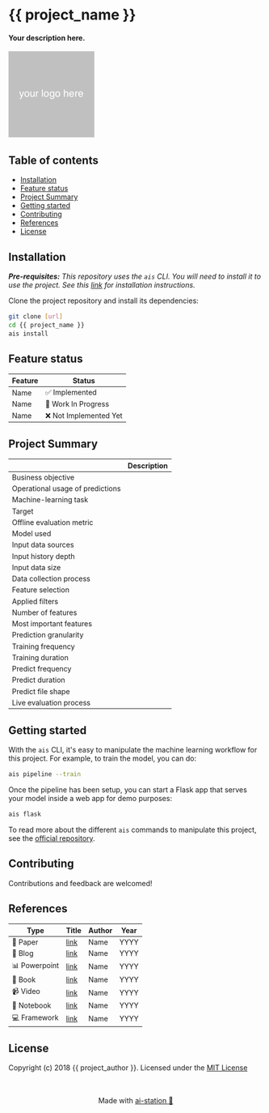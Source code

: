 # {{ project_name }}

#### Your description here.

![](docs/images/logo.png)

## Table of contents

- [Installation](#installation)
- [Feature status](#feature-status)
- [Project Summary](#project-summary)
- [Getting started](#getting-started)
- [Contributing](#contributing)
- [References](#references)
- [License](#license)

## Installation

*__Pre-requisites:__ This repository uses the `ais` CLI. You will need to install it to use the project. See this [link](https://github.com/fmikaelian/ai-station) for installation instructions.*

Clone the project repository and install its dependencies:

```bash
git clone [url]
cd {{ project_name }}
ais install
```

## Feature status

| Feature | Status                                     |
|---------|--------------------------------------------|
| Name    | :white_check_mark: Implemented             |
| Name    | :arrows_counterclockwise: Work In Progress |
| Name    | :x: Not Implemented Yet                    |

## Project Summary

|                                  | Description |
|----------------------------------|-------------|
| Business objective               |             |
| Operational usage of predictions |             |
| Machine-learning task            |             |
| Target                           |             |
| Offline evaluation metric        |             |
| Model used                       |             |
| Input data sources               |             |
| Input history depth              |             |
| Input data size                  |             |
| Data collection process          |             |
| Feature selection                |             |
| Applied filters                  |             |
| Number of features               |             |
| Most important features          |             |
| Prediction granularity           |             |
| Training frequency               |             |
| Training duration                |             |
| Predict frequency                |             |
| Predict duration                 |             |
| Predict file shape               |             |
| Live evaluation process          |             |

## Getting started

With the `ais` CLI, it's easy to manipulate the machine learning workflow for this project. For example, to train the model, you can do:

```bash
ais pipeline --train
```

Once the pipeline has been setup, you can start a Flask app that serves your model inside a web app for demo purposes:

```bash
ais flask
```

To read more about the different `ais` commands to manipulate this project, see the [official repository](https://github.com/fmikaelian/ai-station).

## Contributing

Contributions and feedback are welcomed!

## References

| Type                        | Title        | Author | Year |
|-----------------------------|--------------|--------|------|
| :newspaper: Paper           | [link](link) | Name   | YYYY |
| :signal_strength: Blog      | [link](link) | Name   | YYYY |
| :bar_chart: Powerpoint      | [link](link) | Name   | YYYY |
| :green_book: Book           | [link](link) | Name   | YYYY |
| :video_camera: Video        | [link](link) | Name   | YYYY |
| :triangular_ruler: Notebook | [link](link) | Name   | YYYY |
| :computer: Framework        | [link](link) | Name   | YYYY |

## License

Copyright (c) 2018 {{ project_author }}. Licensed under the [MIT License](LICENSE)

<p align="center">
</br>
</br>
  Made with <a href="https://github.com/fmikaelian/ai-station">ai-station 🌌 </a>
</p>
